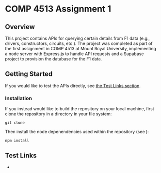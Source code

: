 # COMP 4513 Assignment 1
 
## Overview

This project contains APIs for querying certain details from F1 data (e.g., drivers, constructors, circuits, etc.). The project was completed as part of the first assignment in COMP 4513 at Mount Royal University, implementing a node server with Express.js to handle API requests and a Supabase project to provision the database for the F1 data.

## Getting Started

If you would like to test the APIs directly, see [the Test Links section](#test-links).

### Installation

If you instead would like to build the repository on your local machine, first clone the repository in a directory in your file system:
```
git clone 
```

Then install the node depenendencies used within the repository (see []()):
```
npm install
```

## Test Links
- 
